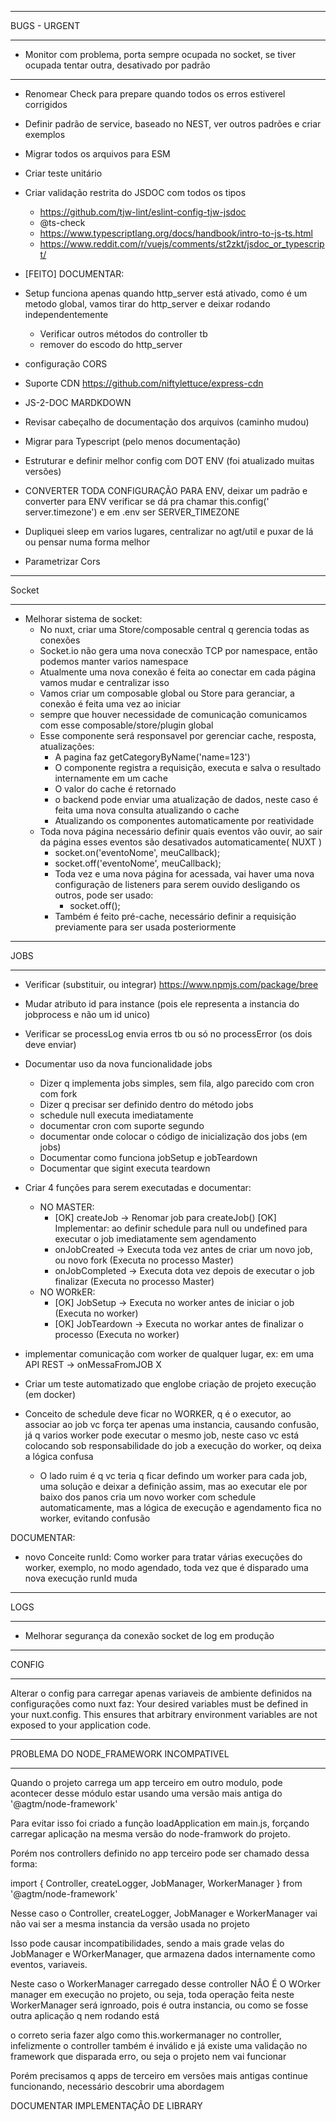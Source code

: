 ************************************************************************************************************************
BUGS - URGENT
************************************************************************************************************************

- Monitor com problema, porta sempre ocupada no socket, se tiver ocupada tentar outra, desativado por padrão

************************************************************************************************************************

- Renomear Check para prepare quando todos os erros estiverel corrigidos
- Definir padrão de service, baseado no NEST, ver outros padrões e criar exemplos
- Migrar todos os arquivos para ESM
- Criar teste unitário
- Criar validação restrita do JSDOC com todos os tipos
  - https://github.com/tjw-lint/eslint-config-tjw-jsdoc
  - @ts-check
  - https://www.typescriptlang.org/docs/handbook/intro-to-js-ts.html
  - https://www.reddit.com/r/vuejs/comments/st2zkt/jsdoc_or_typescript/

- [FEITO] DOCUMENTAR:
- Setup funciona apenas quando http_server está ativado, como é um metodo global, vamos tirar do http_server e deixar
  rodando independentemente
  - Verificar outros métodos do controller tb
  - remover do escodo do http_server


- configuração CORS
- Suporte CDN https://github.com/niftylettuce/express-cdn
- JS-2-DOC MARDKDOWN
- Revisar cabeçalho de documentação dos arquivos (caminho mudou)
- Migrar para Typescript (pelo menos documentação)
- Estruturar e definir melhor config com DOT ENV (foi atualizado muitas versões)
- CONVERTER TODA CONFIGURAÇÃO PARA ENV, deixar um padrão e converter para ENV verificar se dá pra chamar this.config('
  server.timezone') e em .env ser SERVER_TIMEZONE
- Dupliquei sleep em varios lugares, centralizar no agt/util e puxar de lá ou pensar numa forma melhor
- Parametrizar Cors

************************************************************************************************************************
Socket
************************************************************************************************************************

* Melhorar sistema de socket:
  * No nuxt, criar uma Store/composable central q gerencia todas as conexões
  * Socket.io não gera uma nova conecxão TCP por namespace, então podemos manter varios namespace
  * Atualmente uma nova conexão é feita ao conectar em cada página vamos mudar e centralizar isso
  * Vamos criar um composable global ou Store para geranciar, a conexão é feita uma vez ao iniciar
  * sempre que houver necessidade de comunicação comunicamos com esse composable/store/plugin global
  * Esse componente será responsavel por gerenciar cache, resposta, atualizações:
    * A pagina faz getCategoryByName('name=123')
    * O componente registra a requisição, executa e salva o resultado internamente em um cache
    * O valor do cache é retornado
    * o backend pode enviar uma atualização de dados, neste caso é feita uma nova consulta atualizando o cache
    * Atualizando os componentes automaticamente por reatividade
  * Toda nova página necessário definir quais eventos vão ouvir, ao sair da página esses eventos são desativados
    automaticamente( NUXT )
    * socket.on('eventoNome', meuCallback);
    * socket.off('eventoNome', meuCallback);
    * Toda vez e uma nova página for acessada, vai haver uma nova configuração de listeners para serem ouvido desligando
      os outros, pode ser usado:
      * socket.off();
    * Também é feito pré-cache, necessário definir a requisição previamente para ser usada posteriormente
    

************************************************************************************************************************
JOBS
************************************************************************************************************************

- Verificar (substituir, ou integrar) https://www.npmjs.com/package/bree
- Mudar atributo id para instance (pois ele representa a instancia do jobprocess e não um id unico)
- Verificar se processLog envia erros tb ou só no processError (os dois deve enviar)

- Documentar uso da nova funcionalidade jobs
  - Dizer q implementa jobs simples, sem fila, algo parecido com cron com fork
  - Dizer q precisar ser definido dentro do método jobs
  - schedule null executa imediatamente
  - documentar cron com suporte segundo
  - documentar onde colocar o código de inicialização dos jobs (em jobs)
  - Documentar como funciona jobSetup e jobTeardown
  - Documentar que sigint executa teardown
- Criar 4 funções para serem executadas e documentar:
  - NO MASTER:
    - [OK] createJob -> Renomar job para createJob()
      [OK] Implementar: ao definir schedule para null ou undefined para executar o job imediatamente sem agendamento
    - onJobCreated -> Executa toda vez antes de criar um novo job, ou novo fork (Executa no processo Master)
    - onJobCompleted -> Executa dota vez depois de executar o job finalizar (Executa no processo Master)
  - NO WORkER:
    - [OK] JobSetup ->  Executa no worker antes de iniciar o job (Executa no worker)
    - [OK] JobTeardown ->  Executa no workar antes de finalizar o processo (Executa no worker)
- implementar comunicação com worker de qualquer lugar, ex: em uma API REST -> onMessaFromJOB X

- Criar um teste automatizado que englobe criação de projeto execução (em docker)

- Conceito de schedule deve ficar no WORKER, q é o executor, ao associar ao job vc força ter apenas uma instancia,
  causando confusão, já q varios worker pode executar o mesmo job, neste caso vc está colocando sob responsabilidade
  do job a execução do worker, oq deixa a lógica confusa
  - O lado ruim é q vc teria q ficar defindo um worker para cada job, uma solução e deixar a definição assim, mas ao
    executar ele por baixo dos panos cria um novo worker com schedule automaticamente, mas a lógica de execução e
    agendamento fica no worker, evitando confusão

DOCUMENTAR:

- novo Conceite runId: Como worker para tratar várias execuções do worker, exemplo, no modo agendado, toda vez que é
  disparado uma nova execução runId muda

************************************************************************************************************************
LOGS
************************************************************************************************************************

- Melhorar segurança da conexão socket de log em produção

************************************************************************************************************************
CONFIG
************************************************************************************************************************

Alterar o config para carregar apenas variaveis de ambiente definidos na configurações como nuxt faz:
Your desired variables must be defined in your nuxt.config. This ensures that arbitrary environment variables are not
exposed to your application code.


************************************************************************************************************************
PROBLEMA DO NODE_FRAMEWORK INCOMPATIVEL
************************************************************************************************************************

Quando o projeto carrega um app terceiro em outro modulo, pode acontecer desse módulo estar usando uma versão mais
antiga do '@agtm/node-framework'

Para evitar isso foi criado a função loadApplication em main.js, forçando carregar aplicação na mesma versão do
node-framwork do projeto.

Porém nos controllers definido no app terceiro pode ser chamado dessa forma:

import { Controller, createLogger, JobManager, WorkerManager } from '@agtm/node-framework'

Nesse caso o Controller, createLogger, JobManager e WorkerManager vai não vai ser a mesma instancia da versão usada no
projeto

Isso pode causar incompatibilidades, sendo a mais grade velas do JobManager e WOrkerManager, que armazena dados
internamente
como eventos, variaveis.

Neste caso o WorkerManager carregado desse controller NÂO É O WOrker manager em execução no projeto, ou seja, toda
operação
feita neste WorkerManager será ignroado, pois é outra instancia, ou como se fosse outra aplicação q nem rodando está

o correto seria fazer algo como this.workermanager no controller, infelizmente o controller também é inválido e já
existe uma validação no framework que disparada erro, ou seja o projeto nem vai funcionar

Porém precisamos q apps de terceiro em versões mais antigas continue funcionando, necessário descobrir uma abordagem

DOCUMENTAR IMPLEMENTAÇÂO DE LIBRARY
